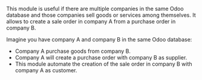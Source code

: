 This module is useful if there are multiple companies in the same Odoo
database and those companies sell goods or services among themselves. It
allows to create a sale order in company A from a purchase order in
company B.

Imagine you have company A and company B in the same Odoo database:

- Company A purchase goods from company B.
- Company A will create a purchase order with company B as supplier.
- This module automate the creation of the sale order in company B with
  company A as customer.
